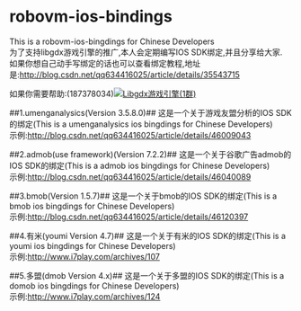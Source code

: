 # robovm-ios-bindings #
This is a robovm-ios-bingdings for Chinese Developers  
为了支持libgdx游戏引擎的推广,本人会定期编写IOS SDK绑定,并且分享给大家.  
如果你想自己动手写绑定的话也可以查看绑定教程,地址是:http://blog.csdn.net/qq634416025/article/details/35543715

如果你需要帮助:(187378034)<a target="_blank" href="http://shang.qq.com/wpa/qunwpa?idkey=af5f189bdfd10974dcf3f549ed2209fdc51e166da3b03d06705419896501d1c5"><img border="0" src="http://pub.idqqimg.com/wpa/images/group.png" alt="Libgdx游戏引擎(1群)" title="Libgdx游戏引擎(1群)"></a>

##1.umenganalysics(Version 3.5.8.0)##
这是一个关于游戏友盟分析的IOS SDK的绑定(This is a umenganalysics ios bingdings for Chinese Developers)  
示例:http://blog.csdn.net/qq634416025/article/details/46009043

##2.admob(use framework)(Version 7.2.2)##
这是一个关于谷歌广告admob的IOS SDK的绑定(This is a admob ios bingdings for Chinese Developers)  
示例:http://blog.csdn.net/qq634416025/article/details/46040089 

##3.bmob(Version 1.5.7)##
这是一个关于bmob的IOS SDK的绑定(This is a bmob ios bingdings for Chinese Developers)  
示例:http://blog.csdn.net/qq634416025/article/details/46120397

##4.有米(youmi Version 4.7)##
这是一个关于有米的IOS SDK的绑定(This is a youmi ios bingdings for Chinese Developers)  
示例:http://www.i7play.com/archives/107

##5.多盟(dmob Version 4.x)##
这是一个关于多盟的IOS SDK的绑定(This is a domob ios bingdings for Chinese Developers)  
示例:http://www.i7play.com/archives/124
